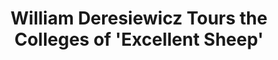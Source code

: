 ---
categories: all_articles
provider_display: www.nytimes.com
provider_name: www.nytimes.com
favicon_url: http://static01.nyt.com/favicon.ico
title: William Deresiewicz Tours the Colleges of 'Excellent Sheep'
published: 2014-09-22
source: http://www.nytimes.com/2014/09/20/books/william-deresiewicz-tours-the-colleges-of-excellent-sheep.html?_r=0
thumbnail: http://static01.nyt.com/images/2014/09/20/arts/20SHEEPjp/20SHEEPjp-videoSixteenByNine1050.jpg
---